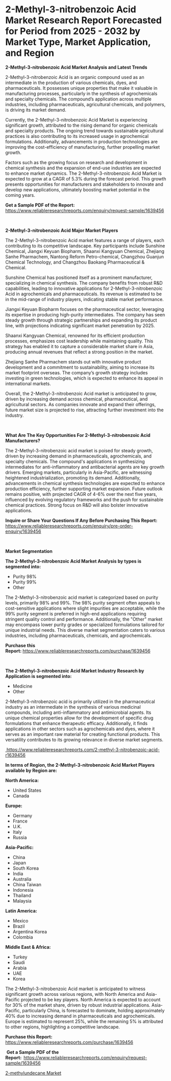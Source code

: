 <p><h1>2-Methyl-3-nitrobenzoic Acid Market Research Report Forecasted for Period from 2025 -  2032 by Market Type, Market Application, and Region</h1></p><p><strong>2-Methyl-3-nitrobenzoic Acid Market Analysis and Latest Trends</strong></p>
<p><p>2-Methyl-3-nitrobenzoic Acid is an organic compound used as an intermediate in the production of various chemicals, dyes, and pharmaceuticals. It possesses unique properties that make it valuable in manufacturing processes, particularly in the synthesis of agrochemicals and specialty chemicals. The compound’s application across multiple industries, including pharmaceuticals, agricultural chemicals, and polymers, is driving its market demand.</p><p>Currently, the 2-Methyl-3-nitrobenzoic Acid Market is experiencing significant growth, attributed to the rising demand for organic chemicals and specialty products. The ongoing trend towards sustainable agricultural practices is also contributing to its increased usage in agrochemical formulations. Additionally, advancements in production technologies are improving the cost-efficiency of manufacturing, further propelling market growth.</p><p>Factors such as the growing focus on research and development in chemical synthesis and the expansion of end-use industries are expected to enhance market dynamics. The 2-Methyl-3-nitrobenzoic Acid Market is expected to grow at a CAGR of 5.3% during the forecast period. This growth presents opportunities for manufacturers and stakeholders to innovate and develop new applications, ultimately boosting market potential in the coming years.</p></p>
<p><strong>Get a Sample PDF of the Report:&nbsp;</strong> <a href="https://www.reliableresearchreports.com/enquiry/request-sample/1639456?utm_campaign=2271&utm_medium=2&utm_source=Github&utm_content=ia&utm_term=01022025&utm_id=2-methyl-3-nitrobenzoic-acid">https://www.reliableresearchreports.com/enquiry/request-sample/1639456</a></p>
<p>&nbsp;</p>
<p><strong>2-Methyl-3-nitrobenzoic Acid Major Market Players</strong></p>
<p><p>The 2-Methyl-3-nitrobenzoic Acid market features a range of players, each contributing to its competitive landscape. Key participants include Sunshine Chemical, Jiangxi Keyuan Biopharm, Shaanxi Kangyuan Chemical, Zhejiang Sanhe Pharmachem, Nantong Reform Petro-chemical, Changzhou Guanjun Chemical Technology, and Changzhou Baokang Pharmaceutical & Chemical.</p><p>Sunshine Chemical has positioned itself as a prominent manufacturer, specializing in chemical synthesis. The company benefits from robust R&D capabilities, leading to innovative applications for 2-Methyl-3-nitrobenzoic Acid in agrochemicals and pharmaceuticals. Its revenue is estimated to be in the mid-range of industry players, indicating stable market performance.</p><p>Jiangxi Keyuan Biopharm focuses on the pharmaceutical sector, leveraging its expertise in producing high-purity intermediates. The company has seen steady growth through strategic partnerships and expanding its product line, with projections indicating significant market penetration by 2025.</p><p>Shaanxi Kangyuan Chemical, renowned for its efficient production processes, emphasizes cost leadership while maintaining quality. This strategy has enabled it to capture a considerable market share in Asia, producing annual revenues that reflect a strong position in the market.</p><p>Zhejiang Sanhe Pharmachem stands out with innovative product development and a commitment to sustainability, aiming to increase its market footprint overseas. The company’s growth strategy includes investing in green technologies, which is expected to enhance its appeal in international markets.</p><p>Overall, the 2-Methyl-3-nitrobenzoic Acid market is anticipated to grow, driven by increasing demand across chemical, pharmaceutical, and agricultural sectors. As companies innovate and expand their offerings, future market size is projected to rise, attracting further investment into the industry.</p></p>
<p>&nbsp;</p>
<p><strong>What Are The Key Opportunities For 2-Methyl-3-nitrobenzoic Acid Manufacturers?</strong></p>
<p><p>The 2-Methyl-3-nitrobenzoic acid market is poised for steady growth, driven by increasing demand in pharmaceuticals, agrochemicals, and specialty chemicals. The compound's applications in synthesizing intermediates for anti-inflammatory and antibacterial agents are key growth drivers. Emerging markets, particularly in Asia-Pacific, are witnessing heightened industrialization, promoting its demand. Additionally, advancements in chemical synthesis technologies are expected to enhance production efficiency, further supporting market expansion. Future outlook remains positive, with projected CAGR of 4-6% over the next five years, influenced by evolving regulatory frameworks and the push for sustainable chemical practices. Strong focus on R&D will also bolster innovative applications.</p></p>
<p><strong>Inquire or Share Your Questions If Any Before Purchasing This Report:</strong> <a href="https://www.reliableresearchreports.com/enquiry/pre-order-enquiry/1639456?utm_campaign=2271&utm_medium=2&utm_source=Github&utm_content=ia&utm_term=01022025&utm_id=2-methyl-3-nitrobenzoic-acid">https://www.reliableresearchreports.com/enquiry/pre-order-enquiry/1639456</a></p>
<p>&nbsp;</p>
<p><strong>Market Segmentation</strong></p>
<p><strong>The 2-Methyl-3-nitrobenzoic Acid Market Analysis by types is segmented into:</strong></p>
<p><ul><li>Purity 98%</li><li>Purity 99%</li><li>Other</li></ul></p>
<p><p>The 2-Methyl-3-nitrobenzoic acid market is categorized based on purity levels, primarily 98% and 99%. The 98% purity segment often appeals to cost-sensitive applications where slight impurities are acceptable, while the 99% purity segment is preferred in high-end applications requiring stringent quality control and performance. Additionally, the "Other" market may encompass lower purity grades or specialized formulations tailored for unique industrial needs. This diverse market segmentation caters to various industries, including pharmaceuticals, chemicals, and agrochemicals.</p></p>
<p><strong>Purchase this Report:&nbsp;</strong><a href="https://www.reliableresearchreports.com/purchase/1639456?utm_campaign=2271&utm_medium=2&utm_source=Github&utm_content=ia&utm_term=01022025&utm_id=2-methyl-3-nitrobenzoic-acid">https://www.reliableresearchreports.com/purchase/1639456</a></p>
<p>&nbsp;</p>
<p><strong>The 2-Methyl-3-nitrobenzoic Acid Market Industry Research by Application is segmented into:</strong></p>
<p><ul><li>Medicine</li><li>Other</li></ul></p>
<p><p>2-Methyl-3-nitrobenzoic acid is primarily utilized in the pharmaceutical industry as an intermediate in the synthesis of various medicinal compounds, including anti-inflammatory and antimicrobial agents. Its unique chemical properties allow for the development of specific drug formulations that enhance therapeutic efficacy. Additionally, it finds applications in other sectors such as agrochemicals and dyes, where it serves as an important raw material for creating functional products. This versatility contributes to its growing relevance in diverse market segments.</p></p>
<p><a href="https://www.reliableresearchreports.com/2-methyl-3-nitrobenzoic-acid-r1639456?utm_campaign=2271&utm_medium=2&utm_source=Github&utm_content=ia&utm_term=01022025&utm_id=2-methyl-3-nitrobenzoic-acid">&nbsp;https://www.reliableresearchreports.com/2-methyl-3-nitrobenzoic-acid-r1639456</a></p>
<p><strong>In terms of Region, the 2-Methyl-3-nitrobenzoic Acid Market Players available by Region are:</strong></p>
<p>
    <p> <strong> North America: </strong>
        <ul>
            <li>United States</li>
            <li>Canada</li>
        </ul>
        </p> 
    <p> <strong> Europe: </strong>
        <ul>
            <li>Germany</li>
            <li>France</li>
            <li>U.K.</li>
            <li>Italy</li>
            <li>Russia</li>
        </ul>
        </p> 
    <p> <strong> Asia-Pacific: </strong>
        <ul>
            <li>China</li>
            <li>Japan</li>
            <li>South Korea</li>
            <li>India</li>
            <li>Australia</li>
            <li>China Taiwan</li>
            <li>Indonesia</li>
            <li>Thailand</li>
            <li>Malaysia</li>
        </ul>
        </p> 
    <p> <strong> Latin America: </strong>
        <ul>
            <li>Mexico</li>
            <li>Brazil</li>
            <li>Argentina Korea</li>
            <li>Colombia</li>
        </ul>
        </p> 
    <p> <strong> Middle East & Africa: </strong>
        <ul>
            <li>Turkey</li>
            <li>Saudi</li>
            <li>Arabia</li>
            <li>UAE</li>
            <li>Korea</li>
        </ul>
    </p>
    </p>
<p><p>The 2-Methyl-3-nitrobenzoic Acid market is anticipated to witness significant growth across various regions, with North America and Asia-Pacific projected to be key players. North America is expected to account for 30% of the market share, driven by robust industrial applications. Asia-Pacific, particularly China, is forecasted to dominate, holding approximately 40% due to increasing demand in pharmaceuticals and agrochemicals. Europe is estimated to represent 25%, while the remaining 5% is attributed to other regions, highlighting a competitive landscape.</p></p>
<p><strong>Purchase this Report: </strong><a href="https://www.reliableresearchreports.com/purchase/1639456?utm_campaign=2271&utm_medium=2&utm_source=Github&utm_content=ia&utm_term=01022025&utm_id=2-methyl-3-nitrobenzoic-acid">https://www.reliableresearchreports.com/purchase/1639456</a></p>
<p>&nbsp;<strong>Get a Sample PDF of the Report:&nbsp;&nbsp;</strong><a href="https://www.reliableresearchreports.com/enquiry/request-sample/1639456?utm_campaign=2271&utm_medium=2&utm_source=Github&utm_content=ia&utm_term=01022025&utm_id=2-methyl-3-nitrobenzoic-acid">https://www.reliableresearchreports.com/enquiry/request-sample/1639456</a></p>
<p><strong></strong></p>
<p><p><a href="https://github.com/antonioc6hal/Market-Research-Report-List-1/blob/main/2-methylundecane-market.md?utm_campaign=2271&utm_medium=2&utm_source=Github&utm_content=ia&utm_term=01022025&utm_id=2-methyl-3-nitrobenzoic-acid">2-methylundecane Market</a></p></p>